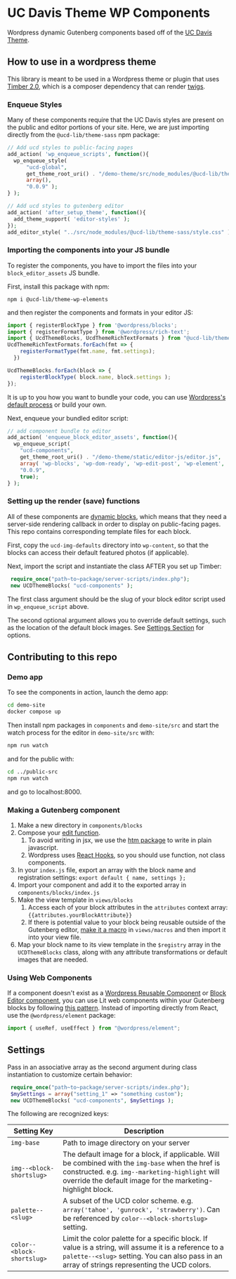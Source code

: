 # UC Davis Theme WP Components

Wordpress dynamic Gutenberg components based off of the [UC Davis Theme](https://github.com/ucd-library/ucdlib-theme). 

## How to use in a wordpress theme
This library is meant to be used in a Wordpress theme or plugin that uses [Timber 2.0](https://upstatement.com/timber/), which is a composer dependency that can render [twigs](https://twig.symfony.com/).

### Enqueue Styles
Many of these components require that the UC Davis styles are present on the public and editor portions of your site. Here, we are just importing directly from the `@ucd-lib/theme-sass` npm package:

```php
// Add ucd styles to public-facing pages
add_action( 'wp_enqueue_scripts', function(){
  wp_enqueue_style( 
      "ucd-global", 
      get_theme_root_uri() . "/demo-theme/src/node_modules/@ucd-lib/theme-sass/style.css", 
      array(), 
      "0.0.9" );
} );

// Add ucd styles to gutenberg editor
add_action( 'after_setup_theme', function(){
  add_theme_support( 'editor-styles' );
});
add_editor_style( "../src/node_modules/@ucd-lib/theme-sass/style.css" );
```

### Importing the components into your JS bundle
To register the components, you have to import the files into your `block_editor_assets` JS bundle.

First, install this package with npm:
```
npm i @ucd-lib/theme-wp-elements
```
and then register the components and formats in your editor JS:
```javascript
import { registerBlockType } from '@wordpress/blocks';
import { registerFormatType } from '@wordpress/rich-text';
import { UcdThemeBlocks, UcdThemeRichTextFormats } from "@ucd-lib/theme-wp-elements";
UcdThemeRichTextFormats.forEach(fmt => {
    registerFormatType(fmt.name, fmt.settings);
  })

UcdThemeBlocks.forEach(block => {
    registerBlockType( block.name, block.settings );
});
```

It is up to you how you want to bundle your code, you can use [Wordpress's default process](https://developer.wordpress.org/block-editor/reference-guides/packages/packages-scripts/) or build your own.

Next, enqueue your bundled editor script:

```php
// add component bundle to editor
add_action( 'enqueue_block_editor_assets', function(){
  wp_enqueue_script(
    "ucd-components", 
    get_theme_root_uri() . "/demo-theme/static/editor-js/editor.js", 
    array( 'wp-blocks', 'wp-dom-ready', 'wp-edit-post', 'wp-element', 'wp-editor', 'wp-rich-text' ), 
    "0.0.9", 
    true);
} );
```

### Setting up the render (save) functions
All of these components are [dynamic blocks](https://developer.wordpress.org/block-editor/how-to-guides/block-tutorial/creating-dynamic-blocks/), which means that they need a server-side rendering callback in order to display on public-facing pages. This repo contains corresponding template files for each block.

First, copy the `ucd-img-defaults` directory into `wp-content`, so that the blocks can access their default featured photos (if applicable). 

Next, import the script and instantiate the class AFTER you set up Timber:
```php
 require_once("path~to~package/server-scripts/index.php");
 new UCDThemeBlocks( "ucd-components" );
```
The first class argument should be the slug of your block editor script used in `wp_enqueue_script` above.

The second optional argument allows you to override default settings, such as the location of the default block images. See [Settings Section](#settings) for options.




## Contributing to this repo
### Demo app
To see the components in action, launch the demo app:
```bash
cd demo-site
docker compose up
```
Then install npm packages in `components` and `demo-site/src` and start the watch process for the editor in `demo-site/src` with:
``` bash 
npm run watch
```
and for the public with:
```bash
cd ../public-src
npm run watch
```
and go to localhost:8000.

### Making a Gutenberg component
1. Make a new directory in `components/blocks`
2. Compose your [edit function](https://developer.wordpress.org/block-editor/reference-guides/block-api/block-edit-save/#edit).
   1. To avoid writing in jsx, we use the [htm package](https://www.npmjs.com/package/htm) to write in plain javascript.
   2. Wordpress uses [React Hooks](https://reactjs.org/docs/hooks-overview.html), so you should use function, not class components.
3. In your `index.js` file, export an array with the block name and registration settings: `export default { name, settings };`
4. Import your component and add it to the exported array in `components/blocks/index.js`
5. Make the view template in `views/blocks`
   1. Access each of your block attributes in the `attributes` context array: `{{attributes.yourBlockAttribute}}`
   2. If there is potential value to your block being reusable outside of the Gutenberg editor, [make it a macro](https://twig.symfony.com/doc/3.x/tags/macro.html) in `views/macros` and then import it into your view file.
6. Map your block name to its view template in the `$registry` array in the `UCDThemeBlocks` class, along with any attribute transformations or default images that are needed.

### Using Web Components
If a component doesn't exist as a  [Wordpress Reusable Component](https://developer.wordpress.org/block-editor/reference-guides/components/) or [Block Editor component](https://github.com/WordPress/gutenberg/tree/trunk/packages/block-editor/src/components), you can use Lit web components within your Gutenberg blocks by following [this pattern](https://www.tderflinger.com/en/litelement-react-app). Instead of importing directly from React, use the `@wordpress/element` package:
```javascript
import { useRef, useEffect } from "@wordpress/element";
```

## Settings
Pass in an associative array as the second argument during class instantiation to customize certain behavior:

```php
 require_once("path~to~package/server-scripts/index.php");
 $mySettings = array("setting_1" => "something custom");
 new UCDThemeBlocks( "ucd-components", $mySettings );
```

The following are recognized keys:

| Setting Key | Description |
| ----------- | ----------- |
| `img-base` | Path to image directory on your server |
| `img--<block-shortslug>` | The default image for a block, if applicable. Will be combined with the `img-base` when the href is constructed. e.g. `img--marketing-highlight` will override the default image for the marketing-highlight block.
| `palette--<slug>` | A subset of the UCD color scheme. e.g. `array('tahoe', 'gunrock', 'strawberry')`. Can be referenced by `color--<block-shortslug>` setting.
| `color--<block-shortslug>` | Limit the color palette for a specific block. If value is a string, will assume it is a reference to a `palette--<slug>` setting. You can also pass in an array of strings representing the UCD colors. |